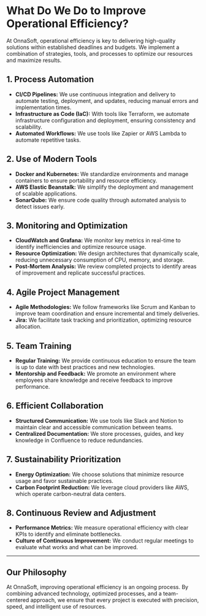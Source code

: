 # What Do We Do to Improve Operational Efficiency?

At OnnaSoft, operational efficiency is key to delivering high-quality solutions within established deadlines and budgets. We implement a combination of strategies, tools, and processes to optimize our resources and maximize results.

## **1. Process Automation**
- **CI/CD Pipelines:** We use continuous integration and delivery to automate testing, deployment, and updates, reducing manual errors and implementation times.
- **Infrastructure as Code (IaC):** With tools like Terraform, we automate infrastructure configuration and deployment, ensuring consistency and scalability.
- **Automated Workflows:** We use tools like Zapier or AWS Lambda to automate repetitive tasks.

## **2. Use of Modern Tools**
- **Docker and Kubernetes:** We standardize environments and manage containers to ensure portability and resource efficiency.
- **AWS Elastic Beanstalk:** We simplify the deployment and management of scalable applications.
- **SonarQube:** We ensure code quality through automated analysis to detect issues early.

## **3. Monitoring and Optimization**
- **CloudWatch and Grafana:** We monitor key metrics in real-time to identify inefficiencies and optimize resource usage.
- **Resource Optimization:** We design architectures that dynamically scale, reducing unnecessary consumption of CPU, memory, and storage.
- **Post-Mortem Analysis:** We review completed projects to identify areas of improvement and replicate successful practices.

## **4. Agile Project Management**
- **Agile Methodologies:** We follow frameworks like Scrum and Kanban to improve team coordination and ensure incremental and timely deliveries.
- **Jira:** We facilitate task tracking and prioritization, optimizing resource allocation.

## **5. Team Training**
- **Regular Training:** We provide continuous education to ensure the team is up to date with best practices and new technologies.
- **Mentorship and Feedback:** We promote an environment where employees share knowledge and receive feedback to improve performance.

## **6. Efficient Collaboration**
- **Structured Communication:** We use tools like Slack and Notion to maintain clear and accessible communication between teams.
- **Centralized Documentation:** We store processes, guides, and key knowledge in Confluence to reduce redundancies.

## **7. Sustainability Prioritization**
- **Energy Optimization:** We choose solutions that minimize resource usage and favor sustainable practices.
- **Carbon Footprint Reduction:** We leverage cloud providers like AWS, which operate carbon-neutral data centers.

## **8. Continuous Review and Adjustment**
- **Performance Metrics:** We measure operational efficiency with clear KPIs to identify and eliminate bottlenecks.
- **Culture of Continuous Improvement:** We conduct regular meetings to evaluate what works and what can be improved.

---

## **Our Philosophy**
At OnnaSoft, improving operational efficiency is an ongoing process. By combining advanced technology, optimized processes, and a team-centered approach, we ensure that every project is executed with precision, speed, and intelligent use of resources.
